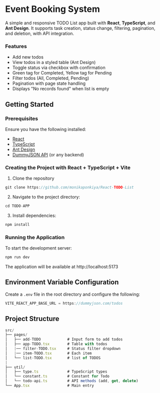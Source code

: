 # Event Booking System

A simple and responsive TODO List app built with **React**, **TypeScript**, and **Ant Design**. It supports task creation, status change, filtering, pagination, and deletion, with API integration.

### Features

- Add new todos
- View todos in a styled table (Ant Design)
- Toggle status via checkbox with confirmation
- Green tag for Completed, Yellow tag for Pending
- Filter todos (All, Completed, Pending)
- Pagination with page state handling
- Displays "No records found" when list is empty

## Getting Started

### Prerequisites

Ensure you have the following installed:

- [React](https://reactjs.org/)
- [TypeScript](https://www.typescriptlang.org/)
- [Ant Design](https://ant.design/)
- [DummyJSON API](https://dummyjson.com/) (or any backend)

### Creating the Project with React + TypeScript + Vite

1. Clone the repository

```js
git clone https://github.com/monikaponkiya/React-TODO-List
```

2. Navigate to the project directory:

```js
cd TODO-APP
```

3. Install dependencies:

```js
npm install
```

### Running the Application

To start the development server:

```js
npm run dev
```

The application will be available at http://localhost:5173

## Environment Variable Configuration

Create a `.env` file in the root directory and configure the following:

```js
VITE_REACT_APP_BASE_URL = https://dummyjson.com/todos
```
## Project Structure

```js
src/
├── pages/
│   ├── add-TODO            # Input form to add todos
│   ├── app-TODO.tsx        # Table with todos
│   |── filter-TODO.tsx     # Status filter dropdown
│   |── item-TODO.tsx       # Each item
│   └── list-TODO.tsx       # list of TODOS
|
├── util/
│   ├── type.ts             # TypeScript types
│   └── constant.ts         # Constant for Todo
│   └── todo-api.ts         # API methods (add, get, delete)
└── App.tsx                 # Main entry
```